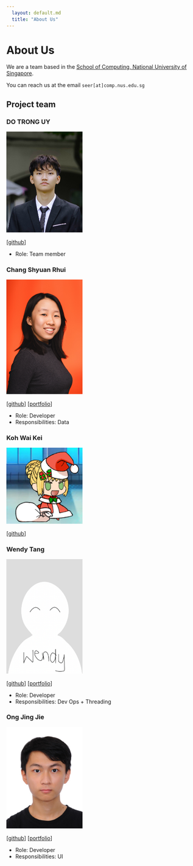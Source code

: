 ```yaml
---
  layout: default.md
  title: "About Us"
---
```


# About Us

We are a team based in the [School of Computing, National University of Singapore](http://www.comp.nus.edu.sg).

You can reach us at the email `seer[at]comp.nus.edu.sg`

## Project team

### DO TRONG UY

<img src="images/uylulu.png" width="200px">

[[github](http://github.com/uylulu)]

- Role: Team member

### Chang Shyuan Rhui

<img src="images/csrhui.png" width="200px">

[[github](http://github.com/csrhui)]
[[portfolio](team/johndoe.md)]

- Role: Developer
- Responsibilities: Data

### Koh Wai Kei

<img src="images/yk-tuturu.png" width="200px">

[[github](http://github.com/yk-tuturu)]
### Wendy Tang

<img src="images/wenn5055.png" width="200px">

[[github](http://github.com/wenn5055)]
[[portfolio](team/johndoe.md)]

- Role: Developer
- Responsibilities: Dev Ops + Threading

### Ong Jing Jie

<img src="images/schpeider.png" width="200px">

[[github](http://github.com/schpeider)]
[[portfolio](team/johndoe.md)]

- Role: Developer
- Responsibilities: UI
